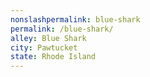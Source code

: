 ```yaml
---
﻿nonslashpermalink: blue-shark
permalink: /blue-shark/
alley: Blue Shark
city: Pawtucket
state: Rhode Island
---
```

